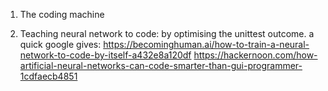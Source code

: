 
1. The coding machine

1. Teaching neural network to code:
  by optimising the unittest outcome.
  a quick google gives:
  https://becominghuman.ai/how-to-train-a-neural-network-to-code-by-itself-a432e8a120df
  https://hackernoon.com/how-artificial-neural-networks-can-code-smarter-than-gui-programmer-1cdfaecb4851